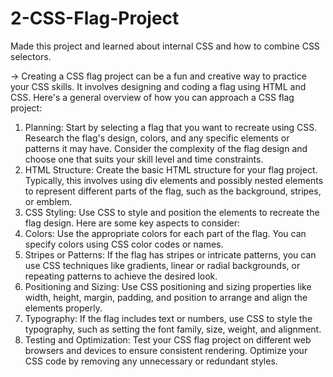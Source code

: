 # 2-CSS-Flag-Project
Made this project and learned about internal CSS and how to combine CSS selectors.

-> Creating a CSS flag project can be a fun and creative way to practice your CSS skills. It involves designing and coding a flag using HTML and CSS. Here's a general overview of how you can approach a CSS flag project:
1. Planning: Start by selecting a flag that you want to recreate using CSS. Research the flag's design, colors, and any specific elements or patterns it may have. Consider the complexity of the flag design and choose one that suits your skill level and time constraints.
2. HTML Structure: Create the basic HTML structure for your flag project. Typically, this involves using div elements and possibly nested elements to represent different parts of the flag, such as the background, stripes, or emblem.
3. CSS Styling: Use CSS to style and position the elements to recreate the flag design. Here are some key aspects to consider:
4. Colors: Use the appropriate colors for each part of the flag. You can specify colors using CSS color codes or names.
5. Stripes or Patterns: If the flag has stripes or intricate patterns, you can use CSS techniques like gradients, linear or radial backgrounds, or repeating patterns to achieve the desired look.
6. Positioning and Sizing: Use CSS positioning and sizing properties like width, height, margin, padding, and position to arrange and align the elements properly.
7. Typography: If the flag includes text or numbers, use CSS to style the typography, such as setting the font family, size, weight, and alignment.
8. Testing and Optimization: Test your CSS flag project on different web browsers and devices to ensure consistent rendering. Optimize your CSS code by removing any unnecessary or redundant styles.
